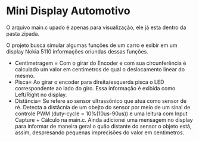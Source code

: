 # Mini Display Automotivo

O arquivo main.c upado é apenas para visualização, ele já esta dentro da pasta zipada.

O projeto busca simular algumas funções de um carro e exibir em um display Nokia 5110 informações oriundas dessas funções.

- Centimetragem = Com o girar do Encoder e com sua circunferência é calculado um valor em centimetros de qual o deslocamento linear do mesmo. 
- Pisca= Ao girar o encoder para direita/esquerda pisca o LED correspondente ao lado do giro. Essa informação é exibida como Left/Right no display.
- Distância= Se refere ao sensor ultrassônico que atua como sensor de ré. Detecta a distâcnia de um obejto do sensor por meio de um sinal de controle PWM (duty-cycle = 10%(10us-90us)) e uma leitura com Input Capture + Cálculo na main.c. Ainda adicionei uma mensagem no display para informar de maneira geral o quão distante do sensor o objeto está, assim, despresando pequenas imprecisões do valor em centimetros.
